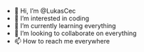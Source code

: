 - 👋 Hi, I’m @LukasCec
- 👀 I’m interested in coding
- 🌱 I’m currently learning everything
- 💞️ I’m looking to collaborate on everything
- 📫 How to reach me everywhere

<!---
LukasCec/LukasCec is a ✨ special ✨ repository because its `README.md` (this file) appears on your GitHub profile.
You can click the Preview link to take a look at your changes.
--->
